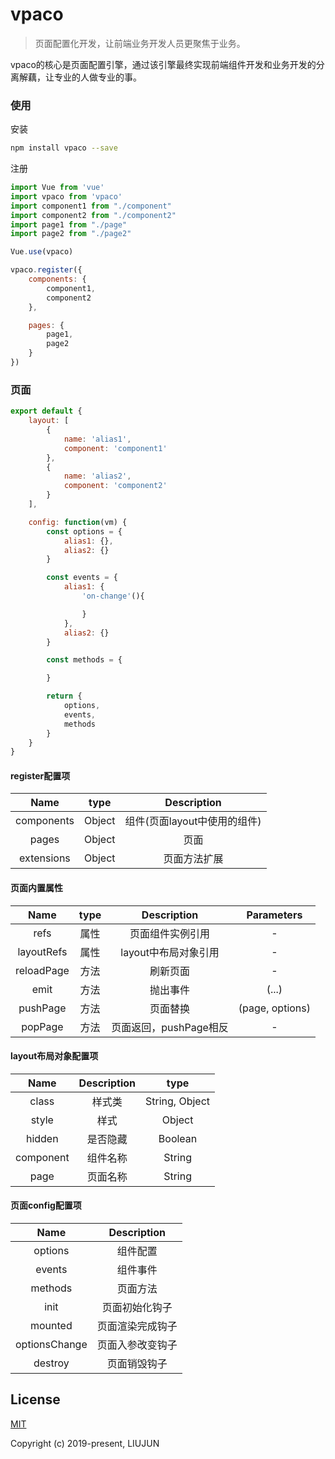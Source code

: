 # vpaco

>页面配置化开发，让前端业务开发人员更聚焦于业务。

vpaco的核心是页面配置引擎，通过该引擎最终实现前端组件开发和业务开发的分离解藕，让专业的人做专业的事。

### 使用
安装
```bash
npm install vpaco --save
```

注册
```javascript
import Vue from 'vue'
import vpaco from 'vpaco'
import component1 from "./component"
import component2 from "./component2"
import page1 from "./page"
import page2 from "./page2"

Vue.use(vpaco)

vpaco.register({
    components: {
        component1,
        component2
    },

    pages: {
        page1,
        page2
    }
})
```

### 页面
```javascript
export default {
    layout: [
        {
            name: 'alias1',
            component: 'component1'
        },
        {
            name: 'alias2',
            component: 'component2'
        }
    ],

    config: function(vm) {
        const options = {
            alias1: {},
            alias2: {}
        }

        const events = {
            alias1: {
                'on-change'(){

                }
            },
            alias2: {}
        }

        const methods = {

        }

        return {
            options,
            events,
            methods
        }
    }
}
```
#### register配置项
|    Name    | type |   Description   |
| :--------: | :--------: | :--------: |
| components    | Object  | 组件(页面layout中使用的组件) |
| pages    | Object  | 页面 |
| extensions    | Object  | 页面方法扩展 |

#### 页面内置属性
|    Name    | type |   Description   |   Parameters   |
| :--------: | :--------: | :--------: | :--------: |
| refs    | 属性  | 页面组件实例引用 |-|
| layoutRefs    | 属性  | layout中布局对象引用 |-|
| reloadPage    | 方法  | 刷新页面 |-|
| emit        | 方法 | 抛出事件 |(...) |
| pushPage  | 方法| 页面替换 | (page, options) |
| popPage     | 方法| 页面返回，pushPage相反 | - |

#### layout布局对象配置项

|    Name    |   Description   | type |
| :--------: | :--------: |:--------: |
| class | 样式类 | String, Object|
| style    | 样式  | Object |
| hidden    | 是否隐藏  | Boolean |
| component        | 组件名称 |String|
| page  | 页面名称| String|

#### 页面config配置项

|    Name    |   Description   |
| :--------: | :--------: |
| options | 组件配置 |
| events    | 组件事件  |
| methods    | 页面方法  |
| init    | 页面初始化钩子  |
| mounted    | 页面渲染完成钩子  |
| optionsChange    | 页面入参改变钩子  |
| destroy    | 页面销毁钩子  |

## License
[MIT](http://opensource.org/licenses/MIT)

Copyright (c) 2019-present, LIUJUN